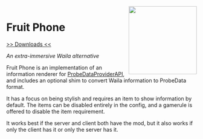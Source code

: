 <img src="https://rawgit.com/elytra/FruitPhone/1.11.2/doc/emblem.svg" align="right" width="180px"/>

# Fruit Phone
[>> Downloads <<](https://github.com/elytra/FruitPhone/releases)

*An extra-immersive Waila alternative*

Fruit Phone is an implementation of an information renderer for
[ProbeDataProviderAPI](https://github.com/elytra/ProbeDataProviderAPI), and
includes an optional shim to convert Waila information to ProbeData format.

It has a focus on being stylish and requires an item to show information by
default. The items can be disabled entirely in the config, and a gamerule is
offered to disable the item requirement.

It works best if the server and client both have the mod, but it also works if
only the client has it or only the server has it.
